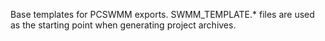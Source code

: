 Base templates for PCSWMM exports. SWMM_TEMPLATE.* files are used as the starting point when generating project archives.
